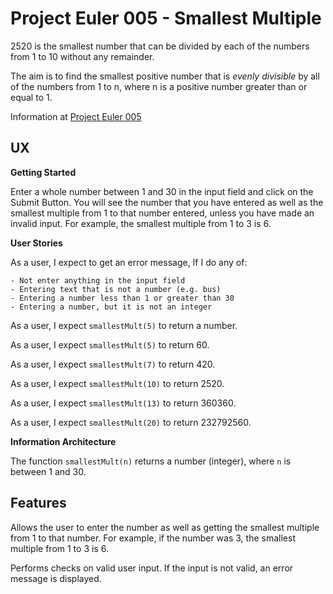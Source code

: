 # Project Euler 005 - Smallest Multiple

2520 is the smallest number that can be divided by each of the numbers from 1 to 10 without any remainder.

The aim is to find the smallest positive number that is *evenly divisible* by all of the numbers from 1 to n, where n is a positive number greater than or equal to 1.

Information at [Project Euler 005](https://projecteuler.net/problem=5)

## UX

**Getting Started**

Enter a whole number between 1 and 30 in the input field and click on the Submit Button.  You will see the number that you have entered as well as the smallest multiple from 1 to that number entered, unless you have made an invalid input.  For example, the smallest multiple from 1 to 3 is 6.

**User Stories**

As a user, I expect to get an error message, If I do any of:

    - Not enter anything in the input field
    - Entering text that is not a number (e.g. bus)
    - Entering a number less than 1 or greater than 30
    - Entering a number, but it is not an integer

As a user, I expect `smallestMult(5)` to return a number.

As a user, I expect `smallestMult(5)` to return 60.

As a user, I expect `smallestMult(7)` to return 420.

As a user, I expect `smallestMult(10)` to return 2520.

As a user, I expect `smallestMult(13)` to return 360360.

As a user, I expect `smallestMult(20)` to return 232792560.

**Information Architecture**

The function `smallestMult(n)` returns a number (integer), where `n` is between 1 and 30.

## Features

Allows the user to enter the number as well as getting the smallest multiple from 1 to that number.
For example, if the number was 3, the smallest multiple from 1 to 3 is 6.

Performs checks on valid user input.  If the input is not valid, an error message is displayed.

